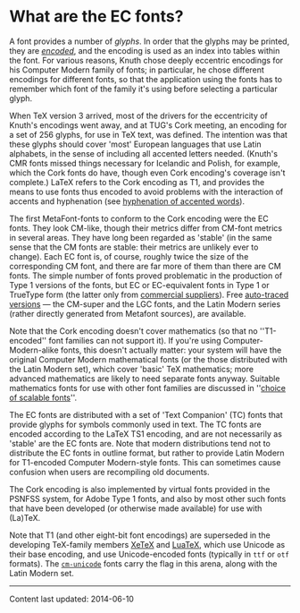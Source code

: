 # What are the EC fonts?

A font provides a number of _glyphs_. In order that the glyphs
may be printed, they are [_encoded_](./FAQ-whatenc.html), and the
encoding is used as an index into tables within the font.  For various
reasons, Knuth chose deeply eccentric encodings for his Computer
Modern family of fonts; in particular, he chose different encodings
for different fonts, so that the application using the fonts has to
remember which font of the family it's using before selecting a
particular glyph.

When TeX version 3 arrived, most of the drivers for the
eccentricity of Knuth's encodings went away, and at TUG's Cork
meeting, an encoding for a set of 256 glyphs, for use in TeX text,
was defined.  The intention was that these glyphs should cover 'most'
European languages that use Latin alphabets, in the sense of including
all accented letters needed.  (Knuth's CMR fonts missed things
necessary for Icelandic and Polish, for example, which the Cork fonts
do have, though even Cork encoding's coverage isn't complete.)
LaTeX refers to the Cork encoding as T1, and provides the
means to use fonts thus encoded to avoid problems with the interaction
of accents and hyphenation 
(see [hyphenation of accented words](./FAQ-hyphenaccents.html)).

The first MetaFont-fonts to conform to the Cork encoding were the EC
fonts. They look CM-like, though their metrics differ from CM-font
metrics in several areas.  They have long been regarded as 'stable' (in
the same sense that the CM fonts are stable: their metrics are
unlikely ever to change).  Each EC font is, of course, roughly twice the
size of the corresponding CM font, and there are far more of them than
there are CM fonts.  The simple number of fonts proved problematic in
the production of Type&nbsp;1 versions of the fonts, but EC or
EC-equivalent fonts in Type&nbsp;1 or TrueType form (the latter only from
  [commercial suppliers](./FAQ-commercial.html)).
Free [auto-traced versions](./FAQ-textrace.html)&nbsp;&mdash; the CM-super and
the LGC fonts, and the Latin Modern series (rather directly generated
from Metafont sources), are available.

Note that the Cork encoding doesn't cover mathematics (so that no
''T1-encoded'' font families can not support it).  If you're using
Computer-Modern-alike fonts, this doesn't actually matter: your system
will have the original Computer Modern mathematical fonts (or the
those distributed with the Latin Modern set), which cover 'basic' TeX
mathematics; more advanced mathematics are likely to need separate
fonts anyway.  Suitable mathematics fonts for use with other font
families are discussed in 
''[choice of scalable fonts](./FAQ-psfchoice.html)''.

The EC fonts are distributed with a set of 'Text Companion' (TC) fonts
that provide glyphs for symbols commonly used in text. The TC fonts
are encoded according to the LaTeX TS1 encoding, and are not
necessarily as 'stable' are the EC fonts are.  Note that modern
distributions tend not to distribute the EC fonts in outline format, but
rather to provide Latin Modern for T1-encoded Computer Modern-style
fonts.  This can sometimes cause confusion when users are recompiling
old documents.

The Cork encoding is also implemented by virtual fonts provided in the
PSNFSS system, for Adobe Type 1 fonts, and also by most other such
fonts that have been developed (or otherwise made available) for use
with (La)TeX. 

Note that T1 (and other eight-bit font encodings) are superseded in
the developing TeX-family members [XeTeX](./FAQ-xetex.html) and
[LuaTeX](./FAQ-luatex.html), which use Unicode as their base encoding,
and use Unicode-encoded fonts (typically in `ttf` or
`otf` formats).  The [`cm-unicode`](http://ctan.org/pkg/cm-unicode) fonts carry the
flag in this arena, along with the Latin Modern set.


----

Content last updated: 2014-06-10
